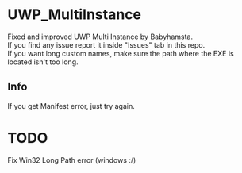 # UWP_MultiInstance
Fixed and improved UWP Multi Instance by Babyhamsta.<br>
If you find any issue report it inside "Issues" tab in this repo.<br>
If you want long custom names, make sure the path where the EXE is located isn't too long.<br>

## Info
If you get Manifest error, just try again.<br>

# TODO
Fix Win32 Long Path error (windows :/)
